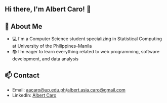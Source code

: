 ## Hi there, I'm Albert Caro! 👋

## 🚀 About Me
- 💻 I'm a Computer Science student specializing in Statistical Computing at University of the Philippines-Manila
- 📚 I’m eager to learn everything related to web programming, software development, and data analysis 

## 📫 Contact
- Email: aacaro@up.edu.ph/albert.asia.caro@gmail.com
- LinkedIn: [Albert Caro](https://www.linkedin.com/in/albert-caro-91031b23b/)
<!--
**abet1/abet1** is a ✨ _special_ ✨ repository because its `README.md` (this file) appears on your GitHub profile.

Here are some ideas to get you started:

- 🔭 I’m currently working on ...
- 🌱 I’m currently learning ...
- 👯 I’m looking to collaborate on ...
- 🤔 I’m looking for help with ...
- 💬 Ask me about ...
- 📫 How to reach me: ...
- 😄 Pronouns: ...
- ⚡ Fun fact: ...
-->
